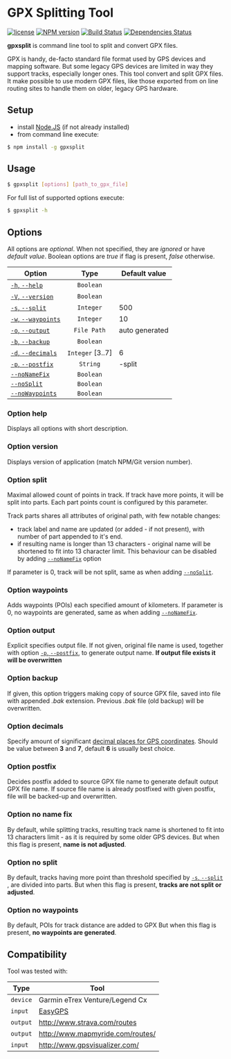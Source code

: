 # GPX Splitting Tool

[![license](https://img.shields.io/github/license/dlvoy/gpxsplit.svg)](https://github.com/dlvoy/gpxsplit/blob/master/LICENSE)
[![NPM version](http://img.shields.io/npm/v/gpxsplit.svg?style=flat)](https://www.npmjs.com/package/gpxsplit)
[![Build Status](https://img.shields.io/travis/dlvoy/gpxsplit.svg?style=flat)](https://travis-ci.org/dlvoy/gpxsplit)
[![Dependencies Status](http://img.shields.io/david/dlvoy/gpxsplit.svg?style=flat)](https://david-dm.org/dlvoy/gpxsplit)

**gpxsplit** is command line tool to split and convert GPX files.

GPX is handy, de-facto standard file format used by GPS devices and mapping software.
But some legacy GPS devices are limited in way they support tracks, especially longer ones.
This tool  convert and split GPX files. It make possible to use modern GPX files,
like those exported from on line routing sites to handle them on older, legacy GPS hardware.

## Setup

* install [Node.JS](https://nodejs.org) (if not already installed)
* from command line execute:

```sh
$ npm install -g gpxsplit 
``` 

## Usage

```sh
$ gpxsplit [options] [path_to_gpx_file]
``` 

For full list of supported options execute:
```sh
$ gpxsplit -h
``` 

## Options

All options are *optional*. When not specified, they are *ignored* or have *default value*.
Boolean options are *true* if flag is present, *false* otherwise.

Option                                   | Type        | Default value
---                                      | :---:       | ---       
[`-h`, `--help`](#option-help)           | `Boolean`   |
[`-V`, `--version`](#option-version)     | `Boolean`   |
[`-s`, `--split`](#option-split)         | `Integer`   | 500
[`-w`, `--waypoints`](#option-waypoints) | `Integer`   | 10
[`-o`, `--output`](#option-output)       | `File Path` | auto generated
[`-b`, `--backup`](#option-backup)       | `Boolean`   | 
[`-d`, `--decimals`](#option-decimals)   | `Integer` [3..7] | 6
[`-p`, `--postfix`](#option-postfix)     | `String`    | -split
[`--noNameFix`](#option-no-name-fix)     | `Boolean`   | 
[`--noSplit`](#option-no-split)          | `Boolean`   | 
[`--noWaypoints`](#option-no-waypoints)  | `Boolean`   | 

### Option help

Displays all options with short description.

### Option version

Displays version of application (match NPM/Git version number).

### Option split

Maximal allowed count of points in track. 
If track have more points, it will be split into parts. Each part points count is configured by this parameter.

Track parts shares all attributes of original path, with few notable changes:
* track label and name are updated (or added - if not present), with number of part appended to it's end.
* if resulting name is longer than 13 characters - original name will be shortened to fit into 13 character limit. This behaviour can be disabled by adding [`--noNameFix`](#option-no-name-fix) option

If parameter is 0, track will be not split, same as when adding [`--noSplit`](#option-no-split).

### Option waypoints

Adds waypoints (POIs) each specified amount of kilometers.
If parameter is 0, no waypoints are generated, same as when adding [`--noNameFix`](#option-no-waypoints).

### Option output

Explicit specifies output file.
If not given, original file name is used, together with option [`-p`, `--postfix`](#option-postfix), to generate output name.
__If output file exists it will be overwritten__

### Option backup

If given, this option triggers making copy of source GPX file, saved into file with appended *.bak* extension.
Previous *.bak* file (old backup) will be overwritten.

### Option decimals

Specify amount of significant [decimal places for GPS coordinates](https://en.wikipedia.org/wiki/Decimal_degrees).
Should be value between **3** and **7**, default **6** is usually best choice.

### Option postfix

Decides postfix added to source GPX file name to generate default output GPX file name.
If source file name is already postfixed with given postfix, file will be backed-up and overwritten.

### Option no name fix

By default, while splitting tracks, resulting track name is shortened to fit into 13 characters limit - as it is required by some older GPS devices.
But when this flag is present, __name is not adjusted__.

### Option no split

By default, tracks having more point than threshold specified by [`-s`, `--split`](#option-split) , are divided into parts. 
But when this flag is present, __tracks are not split or adjusted__.

### Option no waypoints

By default, POIs for track distance are added to GPX
But when this flag is present, __no waypoints are generated__.

## Compatibility

Tool was tested with:

Type     | Tool                                             
---      | ---
`device` | Garmin eTrex Venture/Legend Cx
`input`  | [EasyGPS](http://http://www.easygps.com/)
`output` | http://www.strava.com/routes 
`output` | http://www.mapmyride.com/routes/
`input`  | http://www.gpsvisualizer.com/
